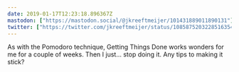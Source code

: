 ```yaml
---
date: 2019-01-17T12:23:18.896367Z
mastodon: ["https://mastodon.social/@jkreeftmeijer/101431889011890131"]
twitter: ["https://twitter.com/jkreeftmeijer/status/1085875203228516354"]
---
```

As with the Pomodoro technique, Getting Things Done works wonders for me for a couple of weeks. Then I just… stop doing it. Any tips to making it stick?
